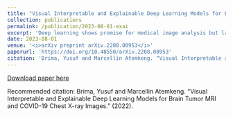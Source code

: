 ```yaml
---
title: "Visual Interpretable and Explainable Deep Learning Models for Brain Tumor MRI and COVID-19 Chest X-ray Images"
collection: publications
permalink: /publication/2023-08-01-exai
excerpt: 'Deep learning shows promise for medical image analysis but lacks interpretability, hindering adoption in healthcare. Attribution techniques that explain model reasoning may increase trust in deep learning among clinical stakeholders. This paper aimed to evaluate attribution methods for illuminating how deep neural networks analyze medical images. Using adaptive path-based gradient integration, we attributed predictions from brain tumor MRI and COVID-19 chest X-ray datasets made by recent deep convolutional neural network models. The technique highlighted possible biomarkers, exposed model biases, and offered insights into the links between input and prediction. Our analysis demonstrates the method's ability to elucidate model reasoning on these datasets. The resulting attributions show promise for improving deep learning transparency for domain experts by revealing the rationale behind predictions. This study advances model interpretability to increase trust in deep learning among healthcare stakeholders.'
date: 2023-08-01
venue: '<i>arXiv preprint arXiv.2208.00953</i>'
paperurl: 'https://doi.org/10.48550/arXiv.2208.00953'
citation: 'Brima, Yusuf and Marcellin Atemkeng. “Visual Interpretable and Explainable Deep Learning Models for Brain Tumor MRI and COVID-19 Chest X-ray Images.” (2022).'
---
```


[Download paper here](https://doi.org/10.48550/arXiv.2208.00953)

Recommended citation: Brima, Yusuf and Marcellin Atemkeng. “Visual Interpretable and Explainable Deep Learning Models for Brain Tumor MRI and COVID-19 Chest X-ray Images.” (2022).